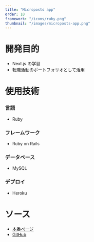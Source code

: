 ```yaml
---
title: "Microposts app"
order: 10
framework: "/icons/ruby.png"
thumbnail: "/images/microposts-app.png"
---
```


# 開発目的

- Next.js の学習
- 転職活動のポートフォリオとして活用

# 使用技術

### 言語

- Ruby

### フレームワーク

- Ruby on Rails

### データベース

- MySQL

### デプロイ

- Heroku

# ソース

- [本番ページ](https://twitter-clone-gilt-gamma.vercel.app/)
- [GitHub](https://github.com/kaity-kaity/twitter-clone)
